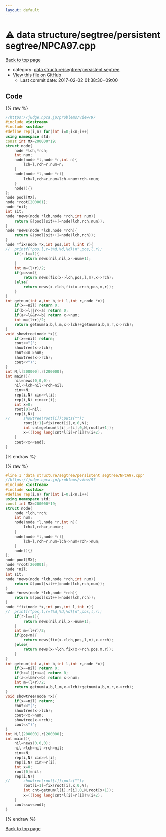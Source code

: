 ```yaml
---
layout: default
---
```


<!-- mathjax config similar to math.stackexchange -->
<script type="text/javascript" async
  src="https://cdnjs.cloudflare.com/ajax/libs/mathjax/2.7.5/MathJax.js?config=TeX-MML-AM_CHTML">
</script>
<script type="text/x-mathjax-config">
  MathJax.Hub.Config({
    TeX: { equationNumbers: { autoNumber: "AMS" }},
    tex2jax: {
      inlineMath: [ ['$','$'] ],
      processEscapes: true
    },
    "HTML-CSS": { matchFontHeight: false },
    displayAlign: "left",
    displayIndent: "2em"
  });
</script>

<script type="text/javascript" src="https://cdnjs.cloudflare.com/ajax/libs/jquery/3.4.1/jquery.min.js"></script>
<script src="https://cdn.jsdelivr.net/npm/jquery-balloon-js@1.1.2/jquery.balloon.min.js" integrity="sha256-ZEYs9VrgAeNuPvs15E39OsyOJaIkXEEt10fzxJ20+2I=" crossorigin="anonymous"></script>
<script type="text/javascript" src="../../../../assets/js/copy-button.js"></script>
<link rel="stylesheet" href="../../../../assets/css/copy-button.css" />


# :warning: data structure/segtree/persistent segtree/NPCA97.cpp

<a href="../../../../index.html">Back to top page</a>

* category: <a href="../../../../index.html#804b46389e12899b5eab90f4bea5a2e6">data structure/segtree/persistent segtree</a>
* <a href="{{ site.github.repository_url }}/blob/master/data structure/segtree/persistent segtree/NPCA97.cpp">View this file on GitHub</a>
    - Last commit date: 2017-02-02 01:38:30+09:00




## Code

<a id="unbundled"></a>
{% raw %}
```cpp
//https://judge.npca.jp/problems/view/97
#include <iostream>
#include <cstdio>
#define rep(i,n) for(int i=0;i<n;i++)
using namespace std;
const int MX=200000*19;
struct node{
	node *lch,*rch;
	int num;
	node(node *l,node *r,int n){
		lch=l,rch=r,num=n;
	}
	node(node *l,node *r){
		lch=l,rch=r,num=lch->num+rch->num;
	}
	node(){}
};
node pool[MX];
node *root[200001];
node *nil;
int sit;
node *news(node *lch,node *rch,int num){
	return &(pool[sit++]=node(lch,rch,num));
}
node *news(node *lch,node *rch){
	return &(pool[sit++]=node(lch,rch));
}
node *fix(node *x,int pos,int l,int r){
//	printf("pos,l,r=(%d,%d,%d)\n",pos,l,r);
	if(r-l==1){
		return news(nil,nil,x->num+1);
	}
	int m=(l+r)/2;
	if(pos<m){
		return news(fix(x->lch,pos,l,m),x->rch);
	}else{
		return news(x->lch,fix(x->rch,pos,m,r));
	}
}
int getnum(int a,int b,int l,int r,node *x){
	if(x==nil) return 0;
	if(b<=l||r<=a) return 0;
	if(a<=l&&r<=b) return x->num;
	int m=(l+r)/2;
	return getnum(a,b,l,m,x->lch)+getnum(a,b,m,r,x->rch);
}
void showtree(node *x){
	if(x==nil) return;
	cout<<"(";
	showtree(x->lch);
	cout<<x->num;
	showtree(x->rch);
	cout<<")";
}
int N,l[200000],r[200000];
int main(){
	nil=news(0,0,0);
	nil->lch=nil->rch=nil;
	cin>>N;
	rep(i,N) cin>>l[i];
	rep(i,N) cin>>r[i];
	int x=0;
	root[0]=nil;
	rep(i,N){
//		showtree(root[i]);puts("");
		root[i+1]=fix(root[i],x,0,N);
		int cnt=getnum(l[i],r[i],0,N,root[x+1]);
		x=((long long)cnt*l[i]+r[i])%(i+2);
	}
	cout<<x<<endl;
}
```
{% endraw %}

<a id="bundled"></a>
{% raw %}
```cpp
#line 1 "data structure/segtree/persistent segtree/NPCA97.cpp"
//https://judge.npca.jp/problems/view/97
#include <iostream>
#include <cstdio>
#define rep(i,n) for(int i=0;i<n;i++)
using namespace std;
const int MX=200000*19;
struct node{
	node *lch,*rch;
	int num;
	node(node *l,node *r,int n){
		lch=l,rch=r,num=n;
	}
	node(node *l,node *r){
		lch=l,rch=r,num=lch->num+rch->num;
	}
	node(){}
};
node pool[MX];
node *root[200001];
node *nil;
int sit;
node *news(node *lch,node *rch,int num){
	return &(pool[sit++]=node(lch,rch,num));
}
node *news(node *lch,node *rch){
	return &(pool[sit++]=node(lch,rch));
}
node *fix(node *x,int pos,int l,int r){
//	printf("pos,l,r=(%d,%d,%d)\n",pos,l,r);
	if(r-l==1){
		return news(nil,nil,x->num+1);
	}
	int m=(l+r)/2;
	if(pos<m){
		return news(fix(x->lch,pos,l,m),x->rch);
	}else{
		return news(x->lch,fix(x->rch,pos,m,r));
	}
}
int getnum(int a,int b,int l,int r,node *x){
	if(x==nil) return 0;
	if(b<=l||r<=a) return 0;
	if(a<=l&&r<=b) return x->num;
	int m=(l+r)/2;
	return getnum(a,b,l,m,x->lch)+getnum(a,b,m,r,x->rch);
}
void showtree(node *x){
	if(x==nil) return;
	cout<<"(";
	showtree(x->lch);
	cout<<x->num;
	showtree(x->rch);
	cout<<")";
}
int N,l[200000],r[200000];
int main(){
	nil=news(0,0,0);
	nil->lch=nil->rch=nil;
	cin>>N;
	rep(i,N) cin>>l[i];
	rep(i,N) cin>>r[i];
	int x=0;
	root[0]=nil;
	rep(i,N){
//		showtree(root[i]);puts("");
		root[i+1]=fix(root[i],x,0,N);
		int cnt=getnum(l[i],r[i],0,N,root[x+1]);
		x=((long long)cnt*l[i]+r[i])%(i+2);
	}
	cout<<x<<endl;
}

```
{% endraw %}

<a href="../../../../index.html">Back to top page</a>

